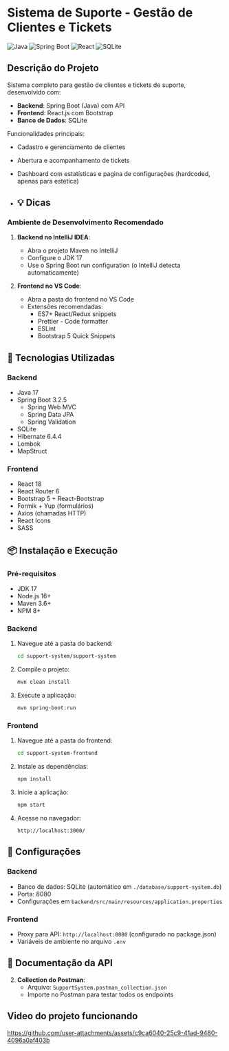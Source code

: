 # Sistema de Suporte - Gestão de Clientes e Tickets

![Java](https://img.shields.io/badge/java-%23ED8B00.svg?style=for-the-badge&logo=openjdk&logoColor=white)
![Spring Boot](https://img.shields.io/badge/Spring_Boot-F2F4F9?style=for-the-badge&logo=spring-boot)
![React](https://img.shields.io/badge/React-20232A?style=for-the-badge&logo=react&logoColor=61DAFB)
![SQLite](https://img.shields.io/badge/sqlite-%2307405e.svg?style=for-the-badge&logo=sqlite&logoColor=white)

## Descrição do Projeto

Sistema completo para gestão de clientes e tickets de suporte, desenvolvido com:

- **Backend**: Spring Boot (Java) com API
- **Frontend**: React.js com Bootstrap
- **Banco de Dados**: SQLite

Funcionalidades principais:
- Cadastro e gerenciamento de clientes
- Abertura e acompanhamento de tickets
- Dashboard com estatísticas e pagina de configurações (hardcoded, apenas para estética)

- ## 💡 Dicas

### Ambiente de Desenvolvimento Recomendado

1. **Backend no IntelliJ IDEA**:
   - Abra o projeto Maven no IntelliJ
   - Configure o JDK 17
   - Use o Spring Boot run configuration (o IntelliJ detecta automaticamente)

2. **Frontend no VS Code**:
   - Abra a pasta do frontend no VS Code
   - Extensões recomendadas:
     - ES7+ React/Redux snippets
     - Prettier - Code formatter
     - ESLint
     - Bootstrap 5 Quick Snippets



## 🚀 Tecnologias Utilizadas

### Backend
- Java 17
- Spring Boot 3.2.5
  - Spring Web MVC
  - Spring Data JPA
  - Spring Validation
- SQLite
- Hibernate 6.4.4
- Lombok
- MapStruct


### Frontend
- React 18
- React Router 6
- Bootstrap 5 + React-Bootstrap
- Formik + Yup (formulários)
- Axios (chamadas HTTP)
- React Icons
- SASS

## 📦 Instalação e Execução

### Pré-requisitos
- JDK 17
- Node.js 16+
- Maven 3.6+
- NPM 8+

### Backend

1. Navegue até a pasta do backend:
   ```bash
   cd support-system/support-system
   ```

2. Compile o projeto:
   ```bash
   mvn clean install
   ```

3. Execute a aplicação:
   ```bash
   mvn spring-boot:run
   ```

### Frontend

1. Navegue até a pasta do frontend:
   ```bash
   cd support-system-frontend
   ```

2. Instale as dependências:
   ```bash
   npm install
   ```

3. Inicie a aplicação:
   ```bash
   npm start
   ```

4. Acesse no navegador:
   ```
   http://localhost:3000/
   ```


## 🔧 Configurações

### Backend
- Banco de dados: SQLite (automático em `./database/support-system.db`)
- Porta: 8080
- Configurações em `backend/src/main/resources/application.properties`

### Frontend
- Proxy para API: `http://localhost:8080` (configurado no package.json)
- Variáveis de ambiente no arquivo `.env`

## 📄 Documentação da API

2. **Collection do Postman**:
   - Arquivo: `SupportSystem.postman_collection.json`
   - Importe no Postman para testar todos os endpoints



##  Video do projeto funcionando


https://github.com/user-attachments/assets/c9ca6040-25c9-41ad-9480-4096a0af403b






